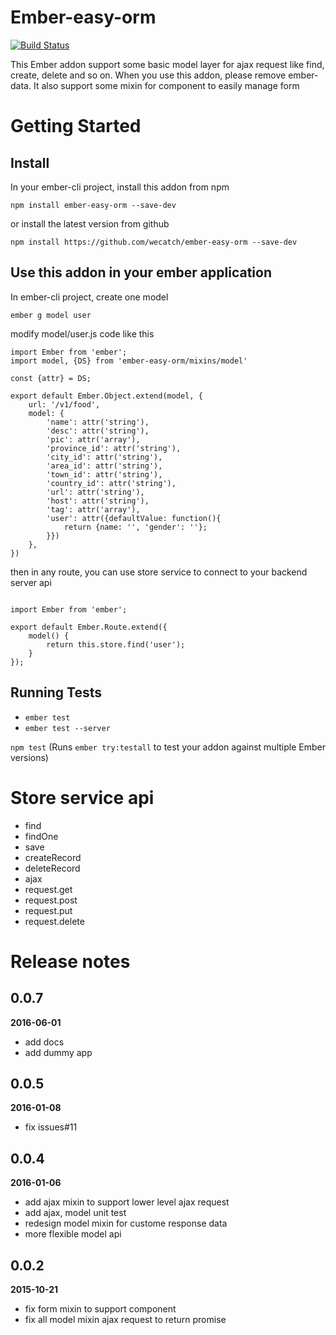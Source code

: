 # Ember-easy-orm

[![Build Status](https://travis-ci.org/wecatch/ember-easy-orm.svg?branch=master)](https://travis-ci.org/wecatch/ember-easy-orm)

This Ember addon support some basic model layer for ajax request like find, create, delete and so on. When you use this addon, please remove ember-data. It also support some mixin for component to easily manage form

# Getting Started

## Install

In your ember-cli project, install this addon from npm 

```
npm install ember-easy-orm --save-dev

```

or install the latest version from github

```
npm install https://github.com/wecatch/ember-easy-orm --save-dev

```

## Use this addon in your ember application

In ember-cli project, create one model

```
ember g model user

```

modify model/user.js code like this


```
import Ember from 'ember';
import model, {DS} from 'ember-easy-orm/mixins/model'

const {attr} = DS;

export default Ember.Object.extend(model, {
    url: '/v1/food',
    model: {
        'name': attr('string'),
        'desc': attr('string'),
        'pic': attr('array'),
        'province_id': attr('string'),
        'city_id': attr('string'),
        'area_id': attr('string'),
        'town_id': attr('string'),
        'country_id': attr('string'),
        'url': attr('string'),
        'host': attr('string'),
        'tag': attr('array'),
        'user': attr({defaultValue: function(){
            return {name: '', 'gender': ''};
        }})
    },
})

```

then in any route, you can use store service to connect to your backend server api

```

import Ember from 'ember';

export default Ember.Route.extend({
    model() {
        return this.store.find('user');
    }
});

```

## Running Tests
 

- `ember test`
- `ember test --server`

`npm test` (Runs `ember try:testall` to test your addon against multiple Ember versions)


# Store service  api

- find
- findOne
- save
- createRecord
- deleteRecord
- ajax
- request.get
- request.post
- request.put
- request.delete


# Release notes

## 0.0.7

**2016-06-01**

- add docs
- add dummy app

## 0.0.5

**2016-01-08**

- fix issues#11

## 0.0.4

**2016-01-06**

- add ajax mixin to support lower level ajax request
- add ajax, model unit test
- redesign model mixin for custome response data
- more flexible model api

## 0.0.2

**2015-10-21**

- fix form mixin to support component
- fix all model mixin ajax request to return promise

